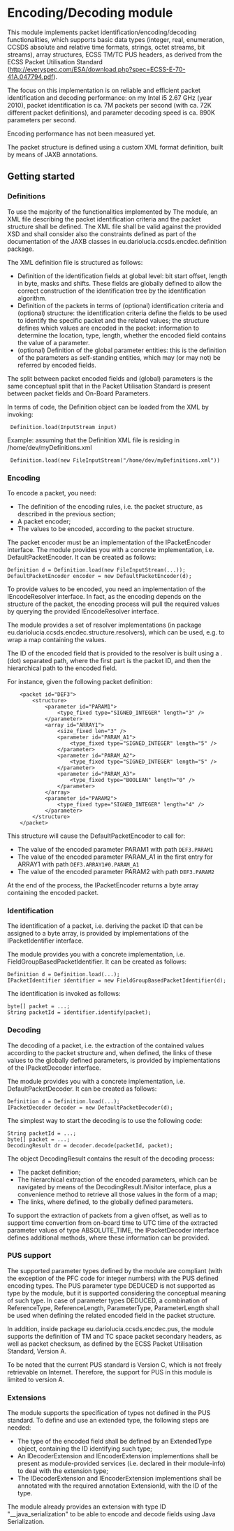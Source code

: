 # Encoding/Decoding module
This module implements packet identification/encoding/decoding functionalities, which supports basic data types (integer, real, enumeration, CCSDS absolute and 
relative time formats, strings, octet streams, bit streams), array structures, ECSS TM/TC PUS headers, as derived from the ECSS Packet Utilisation Standard (http://everyspec.com/ESA/download.php?spec=ECSS-E-70-41A.047794.pdf). 

The focus on this implementation is on reliable and efficient packet identification and decoding performance: on my Intel i5 2.67 GHz (year 2010), packet identification is ca. 7M packets per second (with ca. 72K different packet definitions), and parameter decoding speed is ca. 890K parameters per second.   

Encoding performance has not been measured yet. 

The packet structure is defined using a custom XML format definition, built by means of JAXB annotations.

## Getting started
### Definitions
To use the majority of the functionalities implemented by The module, an XML file describing the packet identification
criteria and the packet structure shall be defined. The XML file shall be valid against the provided XSD and shall consider also
the constraints defined as part of the documentation of the JAXB classes in eu.dariolucia.ccsds.encdec.definition package.

The XML definition file is structured as follows:
- Definition of the identification fields at global level: bit start offset, length in byte, masks and shifts. These fields are 
globally defined to allow the correct construction of the identification tree by the identification algorithm.
- Definition of the packets in terms of (optional) identification criteria and (optional) structure: the identification criteria define the fields to be used to identify the specific packet and the related values; 
the structure defines which values are encoded in the packet: information to determine the location, type, length, whether the encoded field contains the value of a parameter.
- (optional) Definition of the global parameter entities: this is the definition of the parameters as self-standing entities, which may (or may not) be referred by encoded fields.

The split between packet encoded fields and (global) parameters is the same conceptual split that in the Packet Utilisation Standard is present between packet fields and On-Board Parameters.
 
 In terms of code, the Definition object can be loaded from the XML by invoking:
 
     Definition.load(InputStream input)
 
 Example: assuming that the Definition XML file is residing in /home/dev/myDefinitions.xml
 
     Definition.load(new FileInputStream("/home/dev/myDefinitions.xml"))
 
### Encoding
To encode a packet, you need:
- The definition of the encoding rules, i.e. the packet structure, as described in the previous section;
- A packet encoder;
- The values to be encoded, according to the packet structure.

The packet encoder must be an implementation of the IPacketEncoder interface. The module provides you with a concrete
implementation, i.e. DefaultPacketEncoder. It can be created as follows:

    Definition d = Definition.load(new FileInputStream(...));
    DefaultPacketEncoder encoder = new DefaultPacketEncoder(d); 

To provide values to be encoded, you need an implementation of the IEncodeResolver interface. In fact, as the encoding depends
on the structure of the packet, the encoding process will pull the required values by querying the provided IEncodeResolver interface.

The module provides a set of resolver implementations (in package eu.dariolucia.ccsds.encdec.structure.resolvers), which can be used, e.g. to 
wrap a map containing the values.

The ID of the encoded field that is provided to the resolver is built using a . (dot) separated path, where the first part
is the packet ID, and then the hierarchical path to the encoded field.

For instance, given the following packet definition:

        <packet id="DEF3">
            <structure>
                <parameter id="PARAM1">
                    <type_fixed type="SIGNED_INTEGER" length="3" />
                </parameter>
                <array id="ARRAY1">
                    <size_fixed len="3" />
                    <parameter id="PARAM_A1">
                        <type_fixed type="SIGNED_INTEGER" length="5" />
                    </parameter>
                    <parameter id="PARAM_A2">
                        <type_fixed type="SIGNED_INTEGER" length="5" />
                    </parameter>
                    <parameter id="PARAM_A3">
                        <type_fixed type="BOOLEAN" length="0" />
                    </parameter>
                </array>
                <parameter id="PARAM2">
                    <type_fixed type="SIGNED_INTEGER" length="4" />
                </parameter>
            </structure>
        </packet> 

This structure will cause the DefaultPacketEncoder to call for:
- The value of the encoded parameter PARAM1 with path `DEF3.PARAM1`
- The value of the encoded parameter PARAM_A1 in the first entry for ARRAY1 with path `DEF3.ARRAY1#0.PARAM_A1`
- The value of the encoded parameter PARAM2 with path `DEF3.PARAM2`

At the end of the process, the IPacketEncoder returns a byte array containing the encoded packet.

### Identification

The identification of a packet, i.e. deriving the packet ID that can be assigned to a byte array, is provided by 
implementations of the IPacketIdentifier interface.

The module provides you with a concrete implementation, i.e. FieldGroupBasedPacketIdentifier. It can be created as follows:

    Definition d = Definition.load(...);
    IPacketIdentifier identifier = new FieldGroupBasedPacketIdentifier(d);

The identification is invoked as follows:

    byte[] packet = ...;
    String packetId = identifier.identify(packet);

### Decoding

The decoding of a packet, i.e. the extraction of the contained values according to the packet structure and, when defined, the links
of these values to the globally defined parameters, is provided by implementations of the IPacketDecoder interface.

The module provides you with a concrete implementation, i.e. DefaultPacketDecoder. It can be created as follows:

    Definition d = Definition.load(...);
    IPacketDecoder decoder = new DefaultPacketDecoder(d);

The simplest way to start the decoding is to use the following code:

    String packetId = ...;
    byte[] packet = ...;
    DecodingResult dr = decoder.decode(packetId, packet);

The object DecodingResult contains the result of the decoding process:
- The packet definition;
- The hierarchical extraction of the encoded parameters, which can be navigated by means of the DecodingResult.IVisitor interface, plus a convenience method to retrieve all those values in the form of a map;
- The links, where defined, to the globally defined parameters.

To support the extraction of packets from a given offset, as well as to support time convertion from on-board time to UTC time of the extracted parameter values of type ABSOLUTE_TIME, the IPacketDecoder interface defines additional methods, where these information can be provided.

### PUS support

The supported parameter types defined by the module are compliant (with the exception of the PFC code for integer numbers) with the PUS defined encoding types.
The PUS parameter type DEDUCED is not supported as type by the module, but it is supported considering the conceptual meaning of such type. In case of parameter types DEDUCED,
a combination of ReferenceType, ReferenceLength, ParameterType, ParameterLength shall be used when defining the related encoded field in the packet structure. 

In addition, inside package eu.dariolucia.ccsds.encdec.pus, the module supports the definition of TM and TC space packet secondary headers, as well as packet checksum, as defined by the ECSS Packet Utilisation Standard, Version A.

To be noted that the current PUS standard is Version C, which is not freely retrievable on Internet. Therefore, the support for PUS in this module is limited to version A.

### Extensions

The module supports the specification of types not defined in the PUS standard. To define and use an extended type, the following steps are needed:
- The type of the encoded field shall be defined by an ExtendedType object, containing the ID identifying such type;
- An IDecoderExtension and IEncoderExtension implementions shall be present as module-provided services (i.e. declared in their module-info) to deal with the extension type;
- The IDecoderExtension and IEncoderExtension implementions shall be annotated with the required annotation ExtensionId, with the ID of the type.

The module already provides an extension with type ID "__java_serialization" to be able to encode and decode fields using Java Serialization.